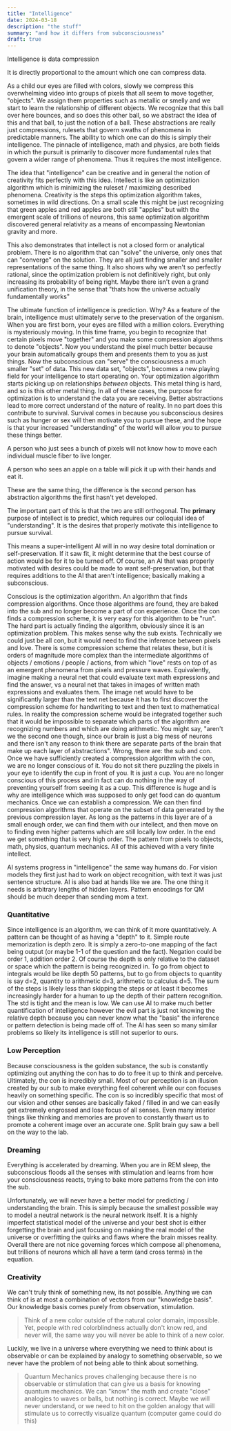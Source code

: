 ```yaml
---
title: "Intelligence"
date: 2024-03-18
description: "the stuff"
summary: "and how it differs from subconsciousness"
draft: true
---
```



Intelligence is data compression

It is directly proportional to the amount which one can compress data.

As a child our eyes are filled with colors, slowly we compress this overwhelming video into groups of pixels that all seem to move together, "objects". We assign them properties such as metallic or smelly and we start to learn the relationship of different objects. We recognize that this ball over here bounces, and so does this other ball, so we abstract the idea of this and that ball, to just the notion of a ball. These abstractions are really just compressions, rulesets that govern swaths of phenomena in predictable manners. The ability to which one can do this is simply their intelligence. The pinnacle of intelligence, math and physics, are both fields in which the pursuit is primarily to discover more fundamental rules that govern a wider range of phenomena. Thus it requires the most intelligence.

The idea that "intelligence" can be creative and in general the notion of creativity fits perfectly with this idea. Intellect is like an optimization algorithm which is minimizing the ruleset / maximizing described phenomena. Creativity is the steps this optimization algorithm takes, sometimes in wild directions. On a small scale this might be just recognizing that green apples and red apples are both still "apples" but with the emergent scale of trillions of neurons, this same optimization algorithm discovered general relativity as a means of encompassing Newtonian gravity and more.

This also demonstrates that intellect is not a closed form or analytical problem. There is no algorithm that can "solve" the universe, only ones that can "converge" on the solution. They are all just finding smaller and smaller representations of the same thing. It also shows why we aren't so perfectly rational, since the optimization problem is not definitively right, but only increasing its probability of being right. Maybe there isn't even a grand unification theory, in the sense that "thats how the universe actually fundamentally works"


The ultimate function of intelligence is prediction. Why? As a feature of the brain, intelligence must ultimately serve to the preservation of the organism. When you are first born, your eyes are filled with a million colors. Everything is mysteriously moving. In this time frame, you begin to recognize that certain pixels move "together" and you make some compression algorithms to denote "objects". Now you understand the pixel much better because your brain automatically groups them and presents them to you as just things. Now the subconscious can "serve" the consciousness a much smaller "set" of data. This new data set, "objects", becomes a new playing field for your intelligence to start operating on. Your optimization algorithm starts picking up on relationships *between* objects. This metal thing is hard, and so is this other metal thing. In all of these cases, the purpose for optimization is to understand the data you are receiving. Better abstractions lead to more correct understand of the nature of reality. In no part does this contribute to survival. Survival comes in because you subconscious desires such as hunger or sex will then motivate you to pursue these, and the hope is that your increased "understanding" of the world will allow you to pursue these things better. 

A person who just sees a bunch of pixels will not know how to move each individual muscle fiber to live longer.

A person who sees an apple on a table will pick it up with their hands and eat it.

These are the same thing, the difference is the second person has abstraction algorithms the first hasn't yet developed.

The important part of this is that the two are still orthogonal. The **primary** purpose of intellect is to predict, which requires our colloquial idea of "understanding". It is the desires that properly motivate this intelligence to pursue survival.

This means a super-intelligent AI will in no way desire total domination or self-preservation. If it saw fit, it might determine that the best course of action would be for it to be turned off. Of course, an AI that was properly motivated with desires could be made to want self-preservation, but that requires additions to the AI that aren't intelligence; basically making a subconscious.

Conscious is the optimization algorithm. An algorithm that finds compression algorithms. Once those algorithms are found, they are baked into the sub and no longer become a part of con experience. Once the con finds a compression scheme, it is very easy for this algorithm to be "run". The hard part is actually finding the algorithm, obviously since it is an optimization problem. This makes sense why the sub exists. Technically we could just be all con, but it would need to find the inference between pixels and love. There is some compression scheme that relates these, but it is orders of magnitude more complex than the intermediate algorithms of objects / emotions / people / actions, from which "love" rests on top of as an emergent phenomena from pixels and pressure waves. Equivalently, imagine making a neural net that could evaluate text math expressions and find the answer, vs a neural net that takes in images of written math expressions and evaluates them. The image net would have to be significantly larger than the text net because it has to first discover the compression scheme for handwriting to text and then text to mathematical rules. In reality the compression scheme would be integrated together such that it would be impossible to separate which parts of the algorithm are recognizing numbers and which are doing arithmetic. You might say, "aren't we the second one though, since our brain is just a big mess of neurons and there isn't any reason to think there are separate parts of the brain that make up each layer of abstractions". Wrong, there are: the sub and con. Once we have sufficiently created a compression algorithm with the con, we are no longer conscious of it. You do not sit there puzzling the pixels in your eye to identify the cup in front of you. It is just a cup. You are no longer conscious of this process and in fact can do nothing in the way of preventing yourself from seeing it as a cup. This difference is huge and is why are intelligence which was supposed to only get food can do quantum mechanics. Once we can establish a compression. We can then find compression algorithms that operate on the subset of data generated by the previous compression layer. As long as the patterns in this layer are of a small enough order, we can find them with our intellect, and then move on to finding even higher patterns which are still locally low order. In the end we get something that is very high order. The pattern from pixels to objects, math, physics, quantum mechanics. All of this achieved with a very finite intellect.

AI systems progress in "intelligence" the same way humans do. For vision models they first just had to work on object recognition, with text it was just sentence structure. AI is also bad at hands like we are. The one thing it needs is arbitrary lengths of hidden layers. Pattern encodings for QM should be much deeper than sending mom a text.

### Quantitative
Since intelligence is an algorithm, we can think of it more quantitatively. A pattern can be thought of as having a "depth" to it. Simple route memorization is depth zero. It is simply a zero-to-one mapping of the fact being output (or maybe 1-1 of the question and the fact). Negation could be order 1, addition order 2. Of course the depth is only relative to the dataset or space which the pattern is being recognized in. To go from object to integrals would be like depth 50 patterns, but to go from objects to quantity is say d=2, quantity to arithmetic d=3, arithmetic to calculus d=5. The sum of the steps is likely less than skipping the steps or at least it becomes increasingly harder for a human to up the depth of their pattern recognition. The std is tight and the mean is low. We can use AI to make much better quantification of intelligence however the evil part is just not knowing the relative depth because you can never know what the "basis" the inference or pattern detection is being made off of. The AI has seen so many similar problems so likely its intelligence is still not superior to ours.

### Low Perception
Because consciousness is the golden substance, the sub is constantly optimizing out anything the con has to do to free it up to think and perceive. Ultimately, the con is incredibly small. Most of our perception is an illusion created by our sub to make everything feel coherent while our con focuses heavily on something specific. The con is so incredibly specific that most of our vision and other senses are basically faked / filled in and we can easily get extremely engrossed and lose focus of all senses.
Even many interior things like thinking and memories are proven to constantly thwart us to promote a coherent image over an accurate one. Split brain guy saw a bell on the way to the lab. 
### Dreaming
Everything is accelerated by dreaming. When you are in REM sleep, the subconscious floods all the senses with stimulation and learns from how your consciousness reacts, trying to bake more patterns from the con into the sub. 

Unfortunately, we will never have a better model for predicting / understanding the brain. This is simply because the smallest possible way to model a neutral network is the neural network itself. It is a highly imperfect statistical model of the universe and your best shot is either forgetting the brain and just focusing on making the real model of the universe or overfitting the quirks and flaws where the brain misses reality. Overall there are not nice governing forces which compose all phenomena, but trillions of neurons which all have a term (and cross terms) in the equation.

### Creativity
We can't truly think of something new, its not possible. Anything we can think of is at most a combination of vectors from our "knowledge basis". Our knowledge basis comes purely from observation, stimulation.

> Think of a new color outside of the natural color domain, impossible. Yet, people with red colorblindness actually don't know red, and never will, the same way you will never be able to think of a new color.

Luckily, we live in a universe where everything we need to think about is observable or can be explained by analogy to something observable, so we never have the problem of not being able to think about something.

> Quantum Mechanics proves challenging because there is no observable or stimulation that can give us a basis for knowing quantum mechanics. We can "know" the math and create "close" analogies to waves or balls, but nothing is correct. Maybe we will never understand, or we need to hit on the golden analogy that will stimulate us to correctly visualize quantum (computer game could do this)